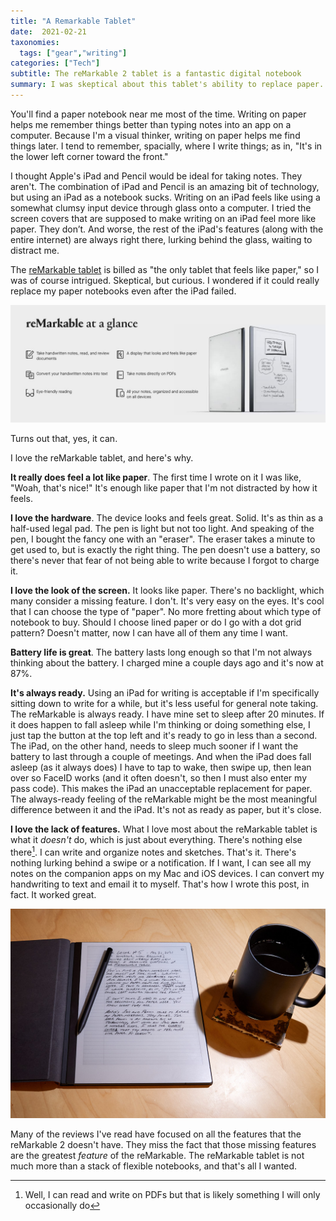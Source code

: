 ```yaml
---
title: "A Remarkable Tablet"
date:  2021-02-21
taxonomies:
  tags: ["gear","writing"]
categories: ["Tech"]
subtitle: The reMarkable 2 tablet is a fantastic digital notebook
summary: I was skeptical about this tablet's ability to replace paper. I needn't have been. It's a terrific paper notebook replacement.
---
```


You'll find a paper notebook near me most of the time. Writing on paper helps me remember things better than typing notes into an app on a computer. Because I'm a visual thinker, writing on paper helps me find things later. I tend to remember, spacially, where I write things; as in, "It's in the lower left corner toward the front."

I thought Apple's iPad and Pencil would be ideal for taking notes. They aren't. The combination of iPad and Pencil is an amazing bit of technology, but using an iPad as a notebook sucks. Writing on an iPad feels like using a somewhat clumsy input device through glass onto a computer. I tried the screen covers that are supposed to make writing on an iPad feel more like paper. They don’t. And worse, the rest of the iPad's features (along with the entire internet) are always right there, lurking behind the glass, waiting to distract me.

The [reMarkable tablet](https://remarkable.com/) is billed as "the only tablet that feels like paper," so I was of course intrigued. Skeptical, but curious. I wondered if it could really replace my paper notebooks even after the iPad failed.

![at-a-glance](at-a-glance.jpg)

Turns out that, yes, it can.

I love the reMarkable tablet, and here's why.

**It really does feel a lot like paper**. The first time I wrote on it I was like, "Woah, that's nice!" It's enough like paper that I'm not distracted by how it feels.

**I love the hardware**. The device looks and feels great. Solid. It's as thin as a half-used legal pad.  The pen is light but not too light. And speaking of the pen, I bought the fancy one with an "eraser". The eraser takes a minute to get used to, but is exactly the right thing. The pen doesn't use a battery, so there's never that fear of not being able to write because I forgot to charge it.

**I love the look of the screen.** It looks like paper. There's no backlight, which many consider a missing feature. I don't. It's very easy on the eyes. It's cool that I can choose the type of "paper". No more fretting about which type of notebook to buy. Should I choose lined paper or do I go with a dot grid pattern? Doesn't matter, now I can have all of them any time I want.

**Battery life is great**. The battery lasts long enough so that I'm not always thinking about the battery. I charged mine a couple days ago and it's now at 87%.

**It's always ready.** Using an iPad for writing is acceptable if I'm specifically sitting down to write for a while, but it's less useful for general note taking. The reMarkable is always ready. I have mine set to sleep after 20 minutes. If it does happen to fall asleep while I'm thinking or doing something else, I just tap the button at the top left and it's ready to go in less than a second. The iPad, on the other hand, needs to sleep much sooner if I want the battery to last through a couple of meetings. And when the iPad does fall asleep (as it always does) I have to tap to wake, then swipe up, then lean over so FaceID works (and it often doesn't, so then I must also enter my pass code). This makes the iPad an unacceptable replacement for paper. The always-ready feeling of the reMarkable might be the most meaningful difference between it and the iPad. It's not as ready as paper, but it's close.

**I love the lack of features.** What I love most about the reMarkable tablet is what it _doesn't_ do, which is just about everything. There's nothing else there[^nothing]. I can write and organize notes and sketches. That's it. There's nothing lurking behind a swipe or a notification. If I want, I can see all my notes on the companion apps on my Mac and iOS devices. I can convert my handwriting to text and email it to myself. That's how I wrote this post, in fact. It worked great.

![reMarkable](remarkable.jpg)

Many of the reviews I've read have focused on all the features that the reMarkable 2 doesn't have. They miss the fact that those missing features are the greatest _feature_ of the reMarkable. The reMarkable tablet is not much more than a stack of flexible notebooks, and that's all I wanted.

[^nothing]: Well, I can read and write on PDFs but that is likely something I will only occasionally do
